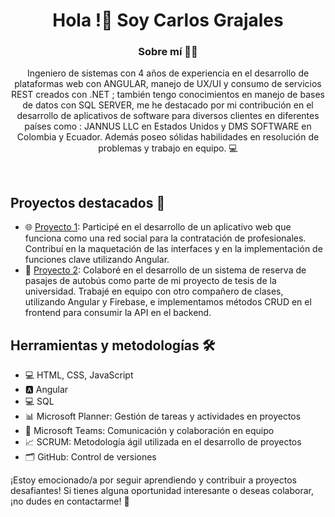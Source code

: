 
<div id="header" align="center">
  <h1 align="center">Hola !👋 Soy Carlos Grajales</h1>
  <h3 align="center">Sobre mí 🙋‍♂️</h3>
  <p align="center">
    Ingeniero de sistemas con 4 años de experiencia en el desarrollo de plataformas web con ANGULAR, 
manejo de UX/UI y consumo de servicios REST creados con .NET ; también tengo conocimientos en 
manejo de bases de datos con SQL SERVER, me he destacado por mi contribución en el desarrollo de 
aplicativos de software para diversos clientes en diferentes países como : JANNUS LLC en Estados 
Unidos y DMS SOFTWARE en Colombia y Ecuador. Además poseo sólidas habilidades en resolución de 
problemas y trabajo en equipo.  💻
  </p>
</div>
<br>

## Proyectos destacados 🚀
- 🌐 [Proyecto 1](link_al_proyecto): Participé en el desarrollo de un aplicativo web que funciona como una red social para la contratación de profesionales. Contribuí en la maquetación de las interfaces y en la implementación de funciones clave utilizando Angular.
- 🚌 [Proyecto 2](link_al_proyecto): Colaboré en el desarrollo de un sistema de reserva de pasajes de autobús como parte de mi proyecto de tesis de la universidad. Trabajé en equipo con otro compañero de clases, utilizando Angular y Firebase, e implementamos métodos CRUD en el frontend para consumir la API en el backend.

## Herramientas y metodologías 🛠️
- 💻 HTML, CSS, JavaScript
- 🅰️ Angular
- 💻 SQL
- 📊 Microsoft Planner: Gestión de tareas y actividades en proyectos
- 💬 Microsoft Teams: Comunicación y colaboración en equipo
- 📈 SCRUM: Metodología ágil utilizada en el desarrollo de proyectos
- 🗂️ GitHub: Control de versiones

¡Estoy emocionado/a por seguir aprendiendo y contribuir a proyectos desafiantes! Si tienes alguna oportunidad interesante o deseas colaborar, ¡no dudes en contactarme! 📩

